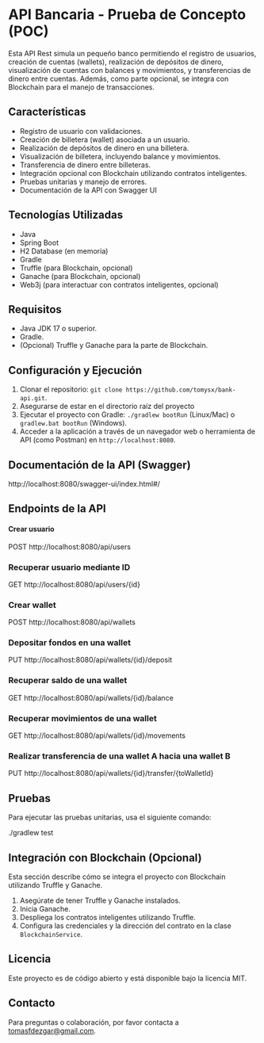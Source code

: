 # API Bancaria - Prueba de Concepto (POC)

Esta API Rest simula un pequeño banco permitiendo el registro de usuarios, creación de cuentas (wallets), realización de depósitos de dinero, visualización de cuentas con balances y movimientos, y transferencias de dinero entre cuentas. Además, como parte opcional, se integra con Blockchain para el manejo de transacciones.

## Características

- Registro de usuario con validaciones.
- Creación de billetera (wallet) asociada a un usuario.
- Realización de depósitos de dinero en una billetera.
- Visualización de billetera, incluyendo balance y movimientos.
- Transferencia de dinero entre billeteras.
- Integración opcional con Blockchain utilizando contratos inteligentes.
- Pruebas unitarias y manejo de errores.
- Documentación de la API con Swagger UI

## Tecnologías Utilizadas

- Java
- Spring Boot
- H2 Database (en memoria)
- Gradle
- Truffle (para Blockchain, opcional)
- Ganache (para Blockchain, opcional)
- Web3j (para interactuar con contratos inteligentes, opcional)

## Requisitos

- Java JDK 17 o superior.
- Gradle.
- (Opcional) Truffle y Ganache para la parte de Blockchain.

## Configuración y Ejecución

1. Clonar el repositorio: `git clone https://github.com/tomysx/bank-api.git`.
2. Asegurarse de estar en el directorio raíz del proyecto
3. Ejecutar el proyecto con Gradle: `./gradlew bootRun` (Linux/Mac) o `gradlew.bat bootRun` (Windows).
4. Acceder a la aplicación a través de un navegador web o herramienta de API (como Postman) en `http://localhost:8080`.

## Documentación de la API (Swagger)

http://localhost:8080/swagger-ui/index.html#/

## Endpoints de la API

#### Crear usuario
POST http://localhost:8080/api/users

### Recuperar usuario mediante ID
GET http://localhost:8080/api/users/{id}

### Crear wallet

POST http://localhost:8080/api/wallets

### Depositar fondos en una wallet

PUT http://localhost:8080/api/wallets/{id}/deposit

### Recuperar saldo de una wallet

GET http://localhost:8080/api/wallets/{id}/balance

### Recuperar movimientos de una wallet

GET http://localhost:8080/api/wallets/{id}/movements

### Realizar transferencia de una wallet A hacia una wallet B

PUT http://localhost:8080/api/wallets/{id}/transfer/{toWalletId}

## Pruebas

Para ejecutar las pruebas unitarias, usa el siguiente comando:

./gradlew test

## Integración con Blockchain (Opcional)

Esta sección describe cómo se integra el proyecto con Blockchain utilizando Truffle y Ganache.

1. Asegúrate de tener Truffle y Ganache instalados.
2. Inicia Ganache.
3. Despliega los contratos inteligentes utilizando Truffle.
4. Configura las credenciales y la dirección del contrato en la clase `BlockchainService`.

## Licencia

Este proyecto es de código abierto y está disponible bajo la licencia MIT.

## Contacto

Para preguntas o colaboración, por favor contacta a [tomasfdezgar@gmail.com](mailto:tomasfdezgar@gmail.com).
